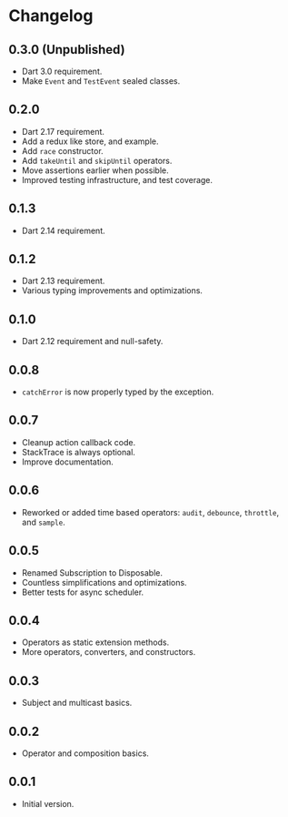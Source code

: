 # Changelog

## 0.3.0 (Unpublished)

- Dart 3.0 requirement.
- Make `Event` and `TestEvent` sealed classes.

## 0.2.0

- Dart 2.17 requirement.
- Add a redux like store, and example.
- Add `race` constructor.
- Add `takeUntil` and `skipUntil` operators.
- Move assertions earlier when possible.
- Improved testing infrastructure, and test coverage.

## 0.1.3

- Dart 2.14 requirement.

## 0.1.2

- Dart 2.13 requirement.
- Various typing improvements and optimizations.

## 0.1.0

- Dart 2.12 requirement and null-safety.

## 0.0.8

- `catchError` is now properly typed by the exception.

## 0.0.7

- Cleanup action callback code.
- StackTrace is always optional.
- Improve documentation.

## 0.0.6

- Reworked or added time based operators: `audit`, `debounce`, `throttle`, and `sample`.

## 0.0.5

- Renamed Subscription to Disposable.
- Countless simplifications and optimizations.
- Better tests for async scheduler.

## 0.0.4

- Operators as static extension methods.
- More operators, converters, and constructors.

## 0.0.3

- Subject and multicast basics.

## 0.0.2

- Operator and composition basics.

## 0.0.1

- Initial version.
